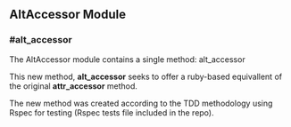 <h2>AltAccessor Module</h2> 

<h3>#alt_accessor</h3>

<p>The AltAccessor module contains a single method: alt_accessor</p>

<p>This new method, <strong>alt_accessor</strong> seeks to offer a ruby-based equivallent of the original <strong> attr_accessor</strong> method.</p>

<p>The new method was created according to the TDD methodology using Rspec for testing (Rspec tests file included in the repo).</p>
